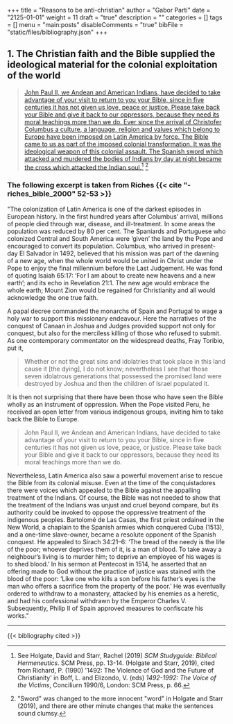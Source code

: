 +++
title = "Reasons to be anti-christian"
author = "Gabor Parti"
date = "2125-01-01"
weight = 11
draft = "true"
description = ""
categories = []
tags = []
menu = "main:posts"
disableComments = "true"
bibFile = "static/files/bibliography.json" 
+++

## 1. The Christian faith and the Bible supplied the ideological material for the colonial exploitation of the world

>[John Paul II, we Andean and American Indians, have decided to take advantage of your visit to return to you your Bible, since in five centuries it has not given us love, peace or justice.
>Please take back your Bible and give it back to our oppressors, because they need its moral teachings more than we do. Ever since the arrival of Christofer Columbus a culture, a language, religion and values which belong to Europe have been imposed on Latin America by force.
> The Bible came to us as part of the imposed colonial transformation. It was the ideological weapon of this colonial assault. The Spanish sword which attacked and murdered the bodies of Indians by day at night became the cross which attacked the Indian soul.](https://archive.org/details/14921992voiceofv0006unse/page/66/mode/2up)[^1] [^2]

[^1]: See Holgate, David and Starr, Rachel (2019) *SCM Studyguide: Biblical Hermeneutics*. SCM Press, pp. 13-14. (Holgate and Starr, 2019), cited from Richard, P. (1990) '1492: The Violence of God and the Future of Christianity' in Boff, L. and Elizondo, V. (eds) *1492-1992: The Voice of the Victims*, Conciliurn 1990/6,
London: SCM Press, p. 66.

[^2]: "Sword" was changed to the more innocent "word" in Holgate and Starr (2019), and there are other minute changes that make the sentences sound clumsy. 

### The following excerpt is taken from Riches {{< cite "-riches_bible_2000" 52-53 >}}

"The colonization of Latin America is one of the darkest episodes in European history. In the first hundred years after Columbus’ arrival, millions of people died through war, disease, and ill-treatment. In some areas the population was reduced by 80 per cent. The Spaniards and Portuguese who colonized Central and South America were ‘given’ the land by the Pope and encouraged to convert its population. Columbus, who arrived in present-day El Salvador in 1492, believed that his mission was part of the dawning of a new age, when the whole world would be united in Christ under the Pope to enjoy the final millennium before the Last Judgement. He was fond of quoting Isaiah 65:17: ‘For I am about to create new heavens and a new earth’; and its echo in Revelation 21:1. The new age would embrace the whole earth; Mount Zion would be regained for Christianity and all would acknowledge the one true faith.

A papal decree commanded the monarchs of Spain and Portugal to wage a holy war to support this missionary endeavour. Here the narratives of the conquest of Canaan in Joshua and Judges provided support not only for conquest, but also for the merciless killing of those who refused to submit. As one contemporary commentator on the widespread deaths, Fray Toribio, put it,

>Whether or not the great sins and idolatries that took place in this land cause it [the dying], I do not know; nevertheless I see that those seven idolatrous generations that possessed the promised land were destroyed by Joshua and then the children of Israel populated it.

It is then not surprising that there have been those who have seen the Bible wholly as an instrument of oppression. When the Pope visited Peru, he received an open letter from various indigenous groups, inviting him to take back the Bible to Europe.

>John Paul II, we Andean and American Indians, have decided to take advantage of your visit to return to you your Bible, since in five centuries it has not given us love, peace, or justice. Please take back your Bible and give it back to our oppressors, because they need its moral teachings more than we do. 

Nevertheless, Latin America also saw a powerful movement arise to rescue the Bible from its colonial misuse. Even at the time of the conquistadores there were voices which appealed to the Bible against the appalling treatment of the Indians. Of course, the Bible was not needed to show that the treatment of the Indians was unjust and cruel beyond compare, but its authority could be invoked to oppose the oppressive treatment of the indigenous peoples. Bartolomé de Las Casas, the first priest ordained in the New World, a chaplain to the Spanish armies which conquered Cuba (1513), and a one-time slave-owner, became a resolute opponent of the Spanish conquest. He appealed to Sirach 34:21–6: ‘The bread of the needy is the life of the poor; whoever deprives them of it, is a man of blood. To take away a neighbour’s living is to murder him; to deprive an employee of his wages is to shed blood.’ In his sermon at Pentecost in 1514, he asserted that an offering made to God without the practice of justice was stained with the blood of the poor: ‘Like one who kills a son before his father’s eyes is the man who offers a sacrifice from the property of the poor.’ He was eventually ordered to withdraw to a monastery, attacked by his enemies as a heretic, and had his confessional withdrawn by the Emperor Charles V. Subsequently, Philip II of Spain approved measures to confiscate his works."  

***

{{< bibliography cited >}}